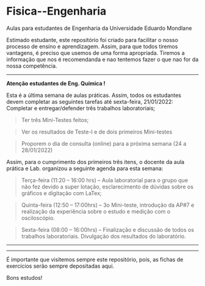 # Fisica--Engenharia
Aulas para estudantes de Engenharia da Universidade Eduardo Mondlane

Estimado estudante, este repositório foi criado para facilitar o nosso processo de ensino e aprendizagem. Assim, para que todos tiremos vantagens, é preciso que usemos  de uma forma apropriada. Tiremos a informação que nos é recomendanda e nao tentemos fazer o que nao for da nossa competência.

---------------------------------------------------------------------------------------------------------------------------------------------------
**Atenção estudantes de Eng. Química !**

Esta é a última semana de aulas práticas. Assim, todos os estudantes devem completar as seguintes tarefas até sexta-feira, 21/01/2022:
Completar e entregar/defender três trabalhos laboratoriais;

>Ter três Mini-Testes feitos;

>Ver os resultados de Teste-I e de dois primeiros Mini-testes
  
> Proporem o dia de consulta (online) para a próxima semana (24 a 28/01/2022)

Assim, para o cumprimento dos primeiros três itens, o docente da aula prática e Lab. organizou a seguinte agenda para esta semana: 

> Terça-feira (11:20 – 16:00 hrs) – Aula laboratorial para o grupo que não fez devido a super lotação, esclarecimento de dúvidas sobre os gráficos e digitação com LaTex; 

> Quinta-feira (12:50 – 17:00hrs) – 3o Mini-teste, introdução da AP#7 e realização da experiência sobre o estudo e  medição com o osciloscópio.

> Sexta-feira (08:00 – 16:00hrs) – Finalização e discussão de todos os trabalhos laboratoriais. Divulgação dos resultados do laboratório.

--------------------------------------------------------------------------------------------------------------------------------------------





----------------------------------------------------------------------------------------------------------------------------------------------------------------------------
É importante que visitemos sempre este repositório, pois,  as fichas de exercícios serão sempre depositadas aqui.


Bons estudos!
